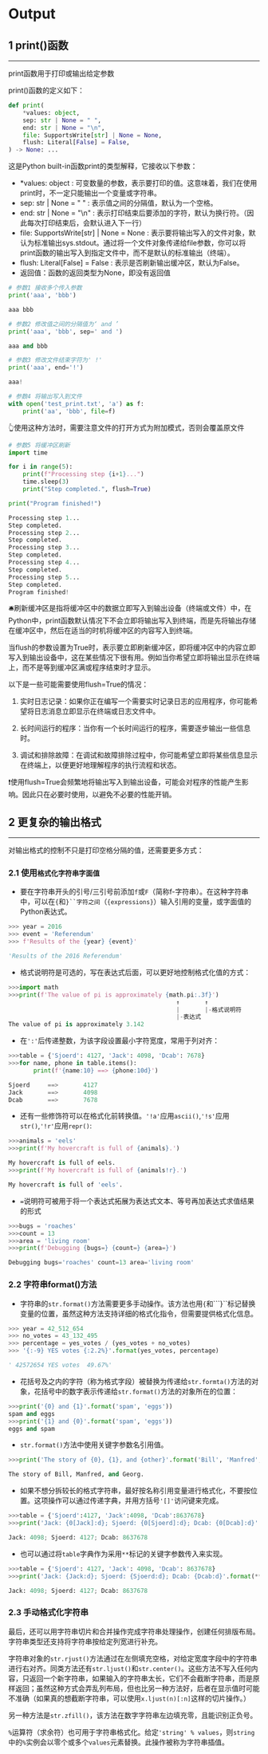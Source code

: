 # Output

## 1 print()函数

----------------------------------

print函数用于打印或输出给定参数

print()函数的定义如下：

```python
def print(
    *values: object,
    sep: str | None = " ",
    end: str | None = "\n",
    file: SupportsWrite[str] | None = None,
    flush: Literal[False] = False,
) -> None: ...
```

这是Python built-in函数print的类型解释，它接收以下参数：
- *values: object : 可变数量的参数，表示要打印的值。这意味着，我们在使用print时，不一定只能输出一个变量或字符串。
- sep: str | None = " " : 表示值之间的分隔值，默认为一个空格。
- end: str | None = "\n" : 表示打印结束后要添加的字符，默认为换行符。（因此每次打印结束后，会默认进入下一行）
- file: SupportsWrite[str] | None = None : 表示要将输出写入的文件对象，默认为标准输出sys.stdout。通过将一个文件对象传递给file参数，你可以将print函数的输出写入到指定文件中，而不是默认的标准输出（终端）。
- flush: Literal[False] = False : 表示是否刷新输出缓冲区，默认为False。
- 返回值：函数的返回类型为None，即没有返回值


```python
# 参数1 接收多个传入参数
print('aaa', 'bbb')

aaa bbb
```

```python
# 参数2 修改值之间的分隔值为‘ and ’
print('aaa', 'bbb', sep=' and ')

aaa and bbb
```

```python
# 参数3 修改文件结束字符为' !'
print('aaa', end='!')

aaa!
```

```python
# 参数4 将输出写入到文件
with open('test_print.txt', 'a') as f:
    print('aa', 'bbb', file=f)
```

👆使用这种方法时，需要注意文件的打开方式为附加模式，否则会覆盖原文件


```python
# 参数5 将缓冲区刷新
import time

for i in range(5):
    print(f"Processing step {i+1}...")
    time.sleep(3)
    print("Step completed.", flush=True)

print("Program finished!")

Processing step 1...
Step completed.
Processing step 2...
Step completed.
Processing step 3...
Step completed.
Processing step 4...
Step completed.
Processing step 5...
Step completed.
Program finished!
```

    

🛎️刷新缓冲区是指将缓冲区中的数据立即写入到输出设备（终端或文件）中，在Python中，print函数默认情况下不会立即将输出写入到终端，而是先将输出存储在缓冲区中，然后在适当的时机将缓冲区的内容写入到终端。

当flush的参数设置为True时，表示要立即刷新缓冲区，即将缓冲区中的内容立即写入到输出设备中，这在某些情况下很有用。例如当你希望立即将输出显示在终端上，而不是等到缓冲区满或程序结束时才显示。

以下是一些可能需要使用flush=True的情况：

1. 实时日志记录：如果你正在编写一个需要实时记录日志的应用程序，你可能希望将日志消息立即显示在终端或日志文件中。

2. 长时间运行的程序：当你有一个长时间运行的程序，需要逐步输出一些信息时。

3. 调试和排除故障：在调试和故障排除过程中，你可能希望立即将某些信息显示在终端上，以便更好地理解程序的执行流程和状态。

❗使用flush=True会频繁地将输出写入到输出设备，可能会对程序的性能产生影响。因此只在必要时使用，以避免不必要的性能开销。

## 2 更复杂的输出格式

-------------------------------

对输出格式的控制不只是打印空格分隔的值，还需要更多方式：

### 2.1 使用```格式化字符串字面值```

- 要在字符串开头的引号/三引号前添加```f```或```F```（简称f-字符串）。在这种字符串中，可以在```{```和```}``字符之间```（```{expressions}```）输入引用的变量，或字面值的Python表达式。

```python
>>> year = 2016
>>> event = 'Referendum'
>>> f'Results of the {year} {event}'

'Results of the 2016 Referendum'
```

- 格式说明符是可选的，写在表达式后面，可以更好地控制格式化值的方式：
```python
>>>import math
>>>print(f'The value of pi is approximately {math.pi:.3f}')
                                               ↑       ↑
                                               |       |-格式说明符
                                               |-表达式
The value of pi is approximately 3.142
```

- 在```':'```后传递整数，为该字段设置最小字符宽度，常用于列对齐：
```python
>>>table = {'Sjoerd': 4127, 'Jack': 4098, 'Dcab': 7678}
>>>for name, phone in table.items():
       print(f'{name:10} ==> {phone:10d}')

Sjoerd     ==>       4127
Jack       ==>       4098
Dcab       ==>       7678
```

- 还有一些修饰符可以在格式化前转换值。`'!a'`应用`ascii()`,`'!s'`应用`str()`,`'!r'`应用`repr()`:

```python
>>>animals = 'eels'
>>>print(f'My hovercraft is full of {animals}.')

My hovercraft is full of eels.
>>>print(f'My hovercraft is full of {animals!r}.')

My hovercraft is full of 'eels'.
```

- `=`说明符可被用于将一个表达式拓展为表达式文本、等号再加表达式求值结果的形式
```python
>>>bugs = 'roaches'
>>>count = 13
>>>area = 'living room'
>>>print(f'Debugging {bugs=} {count=} {area=}')

Debugging bugs='roaches' count=13 area='living room'
```

### 2.2 字符串format()方法

- 字符串的```str.format()```方法需要更多手动操作。该方法也用```{```和```}``标记替换变量的位置，虽然这种方法支持详细的格式化指令，但需要提供格式化信息。

```python
>>> year = 42_512_654
>>> no_votes = 43_132_495
>>> percentage = yes_votes / (yes_votes + no_votes)
>>> '{:-9} YES votes {:2.2%}'.format(yes_votes, percentage)

' 42572654 YES votes  49.67%'
```

- 花括号及之内的字符（称为格式字段）被替换为传递给`str.formta()`方法的对象，花括号中的数字表示传递给`str.format()`方法的对象所在的位置：

```python
>>>print('{0} and {1}'.format('spam', 'eggs'))
spam and eggs
>>>print('{1} and {0}'.format('spam', 'eggs'))
eggs and spam
```

- `str.format()`方法中使用关键字参数名引用值。

```python
>>>print('The story of {0}, {1}, and {other}'.format('Bill', 'Manfred', other='Georg'))

The story of Bill, Manfred, and Georg.
```

- 如果不想分拆较长的格式字符串，最好按名称引用变量进行格式化，不要按位置。这项操作可以通过传递字典，并用方括号`'[]'`访问键来完成。

```python
>>>table = {'Sjoerd':4127, 'Jack':4098, 'Dcab':8637678}
>>>print('Jack: {0[Jack]:d}; Sjoerd: {0[Sjoerd]:d}; Dcab: {0[Dcab]:d}'.format(table))

Jack: 4098; Sjoerd: 4127; Dcab: 8637678
```

- 也可以通过将`table`字典作为采用`**`标记的关键字参数传入来实现。

```python
>>>table = {'Sjoerd': 4127, 'Jack': 4098, 'Dcab': 8637678}
>>>print('Jack: {Jack:d}; Sjoerd: {Sjoerd:d}; Dcab: {Dcab:d}'.format(**table))

Jack: 4098; Sjoerd: 4127; Dcab: 8637678
```

### 2.3 手动格式化字符串
  
最后，还可以用字符串切片和合并操作完成字符串处理操作，创建任何排版布局。字符串类型还支持将字符串按给定列宽进行补充。

字符串对象的`str.rjust()`方法通过在左侧填充空格，对给定宽度字段中的字符串进行右对齐。同类方法还有`str.ljust()`和`str.center()`。这些方法不写入任何内容，只返回一个新字符串，如果输入的字符串太长，它们不会截断字符串，而是原样返回；虽然这种方式会弄乱列布局，但也比另一种方法好，后者在显示值时可能不准确（如果真的想截断字符串，可以使用`x.ljust(n)[:n]`这样的切片操作。）

另一种方法是`str.zfill()`，该方法在数字字符串左边填充零，且能识别正负号。

`%`运算符（求余符）也可用于字符串格式化。给定`'string' % values`，则`string`中的`%`实例会以零个或多个`values`元素替换。此操作被称为字符串插值。
